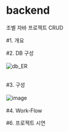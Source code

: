 # backend
조별 자바 프로젝트 CRUD

#1. 개요

#2. DB 구성
<br/>
<br/>
![db_ER](https://github.com/sujeong-github/backend/assets/131344364/8c6a5c21-c697-464a-84a4-5c8963d2b90f)
<br/>
<br/>

#3. 구성
<br/>
<br/>
![image](https://github.com/sujeong-github/backend/assets/131344364/40f13371-9a6e-49be-bc89-b89df7bf9417)
<br/>
<br/>
#4. Work-Flow


#6. 프로젝트 시연
